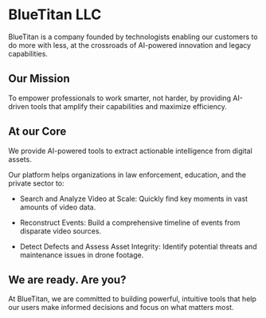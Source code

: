 # BlueTitan LLC

BlueTitan is a company founded by technologists enabling our customers to do more with less, at the crossroads of AI-powered innovation and legacy capabilities.

## Our Mission
To empower professionals to work smarter, not harder, by providing AI-driven tools that amplify their capabilities and maximize efficiency.

## At our Core

We provide AI-powered tools to extract actionable intelligence from digital assets.

Our platform helps organizations in law enforcement, education, and the private sector to:

- Search and Analyze Video at Scale: Quickly find key moments in vast amounts of video data.

- Reconstruct Events: Build a comprehensive timeline of events from disparate video sources.

- Detect Defects and Assess Asset Integrity: Identify potential threats and maintenance issues in drone footage.

## We are ready. Are you?

At BlueTitan, we are committed to building powerful, intuitive tools that help our users make informed decisions and focus on what matters most.

